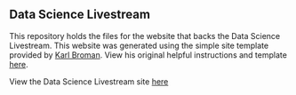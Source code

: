 ## Data Science Livestream

This repository holds the files for the website that backs the Data Science
Livestream. This website was generated using the simple site template provided
by [Karl Broman](http://github.com/kbroman). View his original helpful instructions
and template [here](http://kbroman.org/simple_site).

View the Data Science Livestream site [here](https://jknowles.github.io/DataScienceLivestream)
